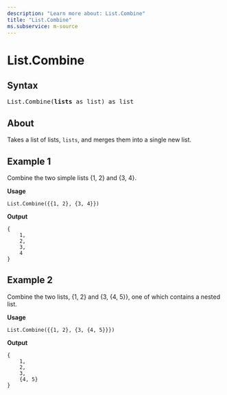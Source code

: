 ```yaml
---
description: "Learn more about: List.Combine"
title: "List.Combine"
ms.subservice: m-source
---
```

# List.Combine

## Syntax

<pre>
List.Combine(<b>lists</b> as list) as list
</pre>

## About

Takes a list of lists, `lists`, and merges them into a single new list.

## Example 1

Combine the two simple lists {1, 2} and {3, 4}.

**Usage**

```powerquery-m
List.Combine({{1, 2}, {3, 4}})
```

**Output** 

```powerquery-m
{
    1,
    2,
    3,
    4
}
```

## Example 2

Combine the two lists, {1, 2} and {3, {4, 5}}, one of which contains a nested list.

**Usage**

```powerquery-m
List.Combine({{1, 2}, {3, {4, 5}}})
```

**Output**

```powerquery-m
{
    1,
    2,
    3,
    {4, 5}
}
```
